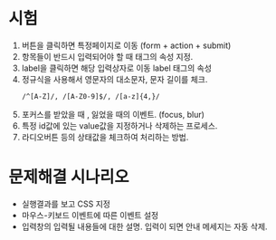 # 시험

1. 버튼을 클릭하면 특정페이지로 이동 (form + action + submit)
2. 항목들이 반드시 입력되어야 할 때 태그의 속성 지정.
3. label을 클릭하면 해당 입력상자로 이동 label 태그의 속성
4. 정규식을 사용해서 영문자의 대소문자, 문자 길이를 체크.
    ```
    /^[A-Z]/, /[A-Z0-9]$/, /[a-z]{4,}/
    ```
5. 포커스를 받았을 때 , 잃었을 때의 이벤트. (focus, blur)
6. 특정 id값에 있는 value값을 지정하거나 삭제하는 프로세스.
7. 라디오버튼 등의 상태값을 체크하여 처리하는 방법.


# 문제해결 시나리오
- 실행결과를 보고 CSS 지정
- 마우스-키보드 이벤트에 따른 이벤트 설정
- 입력창의 입력될 내용들에 대한 설명. 입력이 되면 안내 메세지는 자동 삭제.